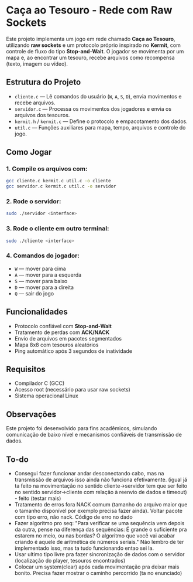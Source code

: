 # Caça ao Tesouro - Rede com Raw Sockets

Este projeto implementa um jogo em rede chamado **Caça ao Tesouro**, utilizando **raw sockets** e um protocolo próprio inspirado no **Kermit**, com controle de fluxo do tipo **Stop-and-Wait**. O jogador se movimenta por um mapa e, ao encontrar um tesouro, recebe arquivos como recompensa (texto, imagem ou vídeo).

## Estrutura do Projeto

- `cliente.c` — Lê comandos do usuário (`W`, `A`, `S`, `D`), envia movimentos e recebe arquivos.
- `servidor.c` — Processa os movimentos dos jogadores e envia os arquivos dos tesouros.
- `kermit.h` / `kermit.c` — Define o protocolo e empacotamento dos dados.
- `util.c` — Funções auxiliares para mapa, tempo, arquivos e controle do jogo.

## Como Jogar

### 1. Compile os arquivos com:

```bash
gcc cliente.c kermit.c util.c -o cliente
gcc servidor.c kermit.c util.c -o servidor
```

### 2. Rode o servidor:

```bash
sudo ./servidor <interface>
```

### 3. Rode o cliente em outro terminal:

```bash
sudo ./cliente <interface>
```

### 4. Comandos do jogador:

- `W` — mover para cima
- `A` — mover para a esquerda
- `S` — mover para baixo
- `D` — mover para a direita
- `Q` — sair do jogo

## Funcionalidades

- Protocolo confiável com **Stop-and-Wait**
- Tratamento de perdas com **ACK/NACK**
- Envio de arquivos em pacotes segmentados
- Mapa 8x8 com tesouros aleatórios
- Ping automático após 3 segundos de inatividade

## Requisitos

- Compilador C (GCC)
- Acesso root (necessário para usar raw sockets)
- Sistema operacional Linux

## Observações

Este projeto foi desenvolvido para fins acadêmicos, simulando comunicação de baixo nível e mecanismos confiáveis de transmissão de dados.

## To-do
- Consegui fazer funcionar andar desconectando cabo, mas na transmissão de arquivos isso ainda não funciona efetivamente. (igual já ta feito na movimentação no sentido cliente->servidor tem que ser feito no sentido servidor->cliente com relação à reenvio de dados e timeout) - feito (testar mais)
- Tratamento de erros fora NACK comum (tamanho do arquivo maior que o tamanho disponível por exemplo precisa fazer ainda). Voltar pacote com tipo erro, não nack. Código de erro no dado
- Fazer algoritmo pro seq: "Para verificar se uma sequência vem depois da outra, pense na diferença das sequências: É grande o suficiente pra estarem no meio, ou nas bordas? O algoritmo que você vai acabar criando é aquele de aritmética de números seriais." Não lembro de ter implementado isso, mas ta tudo funcionando entao sei la.
- Usar ultimo tipo livre pra fazer sincronização de dados com o servidor (localização do player, tesouros encontrados)
- Colocar um system(clear) após cada movimentação pra deixar mais bonito. Precisa fazer mostrar o caminho percorrido (ta no enunciado)
